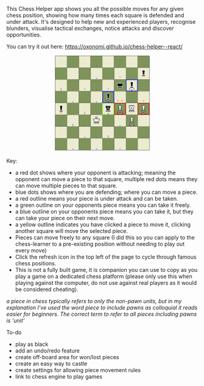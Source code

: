 This Chess Helper app shows you all the possible moves for any given chess position, showing how many times each square is defended and under attack. It's designed to help new and experienced players, recognise blunders, visualise tactical exchanges, notice attacks and discover opportunities.

You can try it out here: https://oxonomi.github.io/chess-helper--react/
<div align="center">
<img src="src/img/chess-learner-screenshot.png" alt="Screenshot" width="50%">
</div>

Key:
- a red dot shows where your opponent is attacking; meaning the opponent can move a piece to that square, multiple red dots means they can move multiple pieces to that square.
- blue dots shows where you are defending; where you can move a piece.
- a red outline means your piece is under attack and can be taken.
- a green outline on your opponents piece means you can take it freely.
- a blue outline on your opponents piece means you can take it, but they can take your piece on their next move.
- a yellow outline indicates you have clicked a piece to move it, clicking another square will move the selected piece.
- Pieces can move freely to any square (I did this so you can apply to the chess-learner to a pre-existing position without needing to play out every move)
- Click the refresh icon in the top left of the page to cycle through famous chess positions.
- This is not a fully built game, it is companion you can use to copy as you play a game on a dedicated chess platform (please only use this when playing against the computer, do not use against real players as it would be considered cheating).
  
  
*a piece in chess typically refers to only the non-pawn units, but in my explanation I’ve used the word piece to include pawns as colloquial it reads easier for beginners. The correct term to refer to all pieces including pawns is 'unit'*
  
  
  
To-do
- play as black
- add an undo/redo feature
- create off-board area for won/lost pieces
- create an easy way to castle
- create settings for allowing piece movement rules
- link to chess engine to play games
